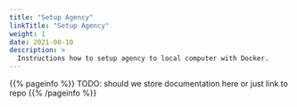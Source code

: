 ```yaml
---
title: "Setup Agency"
linkTitle: "Setup Agency"
weight: 1
date: 2021-08-10
description: >
  Instructions how to setup agency to local computer with Docker.
---
```


{{% pageinfo %}}
TODO: should we store documentation here or just link to repo
{{% /pageinfo %}}

